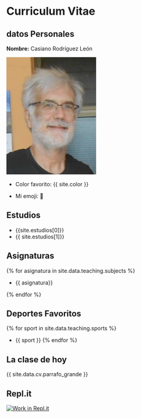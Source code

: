 # Curriculum Vitae

## datos Personales

**Nombre:** Casiano Rodríguez León

![](images/casianorodriguezleon2.png)

* Color favorito: {{ site.color }}

* Mi emoji: :rocket:

## Estudios

* {{site.estudios[0]}}
* {{ site.estudios[1]}}

## Asignaturas

{% for asignatura in site.data.teaching.subjects %}

* {{ asignatura}}

{% endfor %}

## Deportes Favoritos

{% for sport in site.data.teaching.sports %}
* {{ sport }}
{% endfor %}

## La clase de hoy 

{{ site.data.cv.parrafo_grande }}

## Repl.it

[![Work in Repl.it](https://classroom.github.com/assets/work-in-replit-14baed9a392b3a25080506f3b7b6d57f295ec2978f6f33ec97e36a161684cbe9.svg)](https://classroom.github.com/online_ide?assignment_repo_id=3511572&assignment_repo_type=AssignmentRepo)
